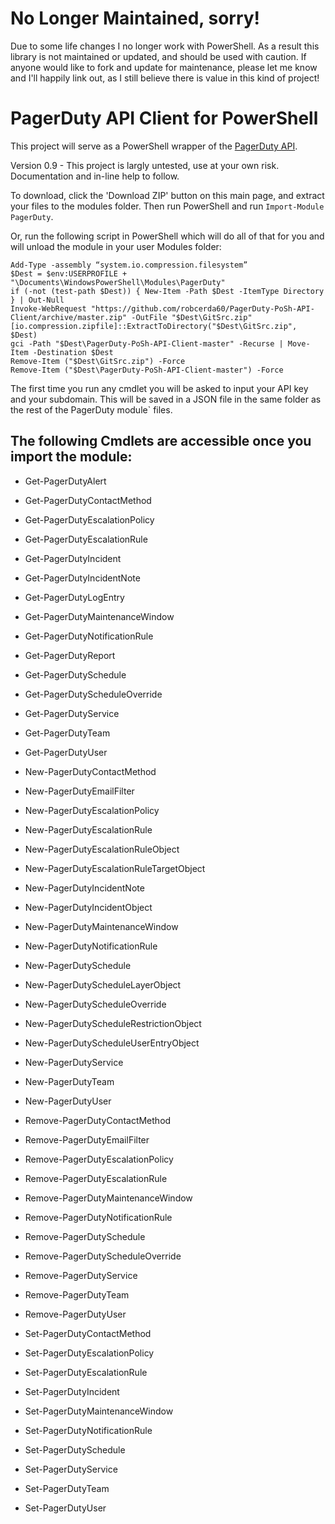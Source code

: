 # No Longer Maintained, sorry!
Due to some life changes I no longer work with PowerShell. As a result this library is not maintained or updated, and should be used with caution. If anyone would like to fork and update for maintenance, please let me know and I'll happily link out, as I still believe there is value in this kind of project!

# PagerDuty API Client for PowerShell

This project will serve as a PowerShell wrapper of the [PagerDuty API](https://developer.pagerduty.com/).

Version 0.9 - This project is largly untested, use at your own risk. Documentation and in-line help to follow.

To download, click the 'Download ZIP' button on this main page, and extract your files to the modules folder. Then run PowerShell and run ```Import-Module PagerDuty```.

Or, run the following script in PowerShell which will do all of that for you and will unload the module in your user Modules folder:

```
Add-Type -assembly “system.io.compression.filesystem”
$Dest = $env:USERPROFILE + "\Documents\WindowsPowerShell\Modules\PagerDuty"
if (-not (test-path $Dest)) { New-Item -Path $Dest -ItemType Directory } | Out-Null
Invoke-WebRequest "https://github.com/robcerda60/PagerDuty-PoSh-API-Client/archive/master.zip" -OutFile "$Dest\GitSrc.zip"
[io.compression.zipfile]::ExtractToDirectory("$Dest\GitSrc.zip", $Dest)
gci -Path "$Dest\PagerDuty-PoSh-API-Client-master" -Recurse | Move-Item -Destination $Dest
Remove-Item ("$Dest\GitSrc.zip") -Force
Remove-Item ("$Dest\PagerDuty-PoSh-API-Client-master") -Force
```

The first time you run any cmdlet you will be asked to input your API key and your subdomain. This will be saved in a JSON file in the same folder as the rest of the PagerDuty module` files.

The following Cmdlets are accessible once you import the module:
----

* Get-PagerDutyAlert
* Get-PagerDutyContactMethod
* Get-PagerDutyEscalationPolicy
* Get-PagerDutyEscalationRule
* Get-PagerDutyIncident
* Get-PagerDutyIncidentNote
* Get-PagerDutyLogEntry
* Get-PagerDutyMaintenanceWindow
* Get-PagerDutyNotificationRule
* Get-PagerDutyReport
* Get-PagerDutySchedule
* Get-PagerDutyScheduleOverride
* Get-PagerDutyService
* Get-PagerDutyTeam
* Get-PagerDutyUser

* New-PagerDutyContactMethod
* New-PagerDutyEmailFilter
* New-PagerDutyEscalationPolicy
* New-PagerDutyEscalationRule
* New-PagerDutyEscalationRuleObject
* New-PagerDutyEscalationRuleTargetObject
* New-PagerDutyIncidentNote
* New-PagerDutyIncidentObject
* New-PagerDutyMaintenanceWindow
* New-PagerDutyNotificationRule
* New-PagerDutySchedule
* New-PagerDutyScheduleLayerObject
* New-PagerDutyScheduleOverride
* New-PagerDutyScheduleRestrictionObject
* New-PagerDutyScheduleUserEntryObject
* New-PagerDutyService
* New-PagerDutyTeam
* New-PagerDutyUser

* Remove-PagerDutyContactMethod
* Remove-PagerDutyEmailFilter
* Remove-PagerDutyEscalationPolicy
* Remove-PagerDutyEscalationRule
* Remove-PagerDutyMaintenanceWindow
* Remove-PagerDutyNotificationRule
* Remove-PagerDutySchedule
* Remove-PagerDutyScheduleOverride
* Remove-PagerDutyService
* Remove-PagerDutyTeam
* Remove-PagerDutyUser

* Set-PagerDutyContactMethod
* Set-PagerDutyEscalationPolicy
* Set-PagerDutyEscalationRule
* Set-PagerDutyIncident
* Set-PagerDutyMaintenanceWindow
* Set-PagerDutyNotificationRule
* Set-PagerDutySchedule
* Set-PagerDutyService
* Set-PagerDutyTeam
* Set-PagerDutyUser
